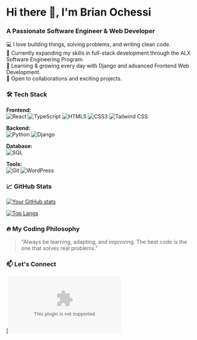 # Hi there 👋, I'm Brian Ochessi

### A Passionate Software Engineer & Web Developer

💻 I love building things, solving problems, and writing clean code.  
🚀 Currently expanding my skills in full-stack development through the ALX Software Engineering Program.  
🌱 Learning & growing every day with Django and advanced Frontend Web Development.  
🔭 Open to collaborations and exciting projects.  

### 🛠️ Tech Stack

**Frontend:**  
![React](https://img.shields.io/badge/React-20232A?style=for-the-badge&logo=react&logoColor=61DAFB)
![TypeScript](https://img.shields.io/badge/TypeScript-007ACC?style=for-the-badge&logo=typescript&logoColor=white)
![HTML5](https://img.shields.io/badge/HTML5-E34F26?style=for-the-badge&logo=html5&logoColor=white)
![CSS3](https://img.shields.io/badge/CSS3-1572B6?style=for-the-badge&logo=css3&logoColor=white)
![Tailwind CSS](https://img.shields.io/badge/Tailwind_CSS-38B2AC?style=for-the-badge&logo=tailwind-css&logoColor=white)

**Backend:**  
![Python](https://img.shields.io/badge/Python-3776AB?style=for-the-badge&logo=python&logoColor=white)
![Django](https://img.shields.io/badge/Django-092E20?style=for-the-badge&logo=django&logoColor=white)

**Database:**  
![SQL](https://img.shields.io/badge/SQL-316192?style=for-the-badge&logo=mysql&logoColor=white)

**Tools:**  
![Git](https://img.shields.io/badge/Git-F05032?style=for-the-badge&logo=git&logoColor=white)
![WordPress](https://img.shields.io/badge/WordPress-21759B?style=for-the-badge&logo=wordpress&logoColor=white)

### 📈 GitHub Stats

[![Your GitHub stats](https://github-readme-stats.vercel.app/api?username=yourusername&show_icons=true&theme=radical)](https://github.com/Ochessi)

[![Top Langs](https://github-readme-stats.vercel.app/api/top-langs/?username=yourusername&layout=compact&theme=radical)](https://github.com/Ochessi)

### 🔥 My Coding Philosophy

> "Always be learning, adapting, and improving. The best code is the one that solves real problems."

### 📫 Let's Connect

[![Email](ochessibrian@gmail.com)
